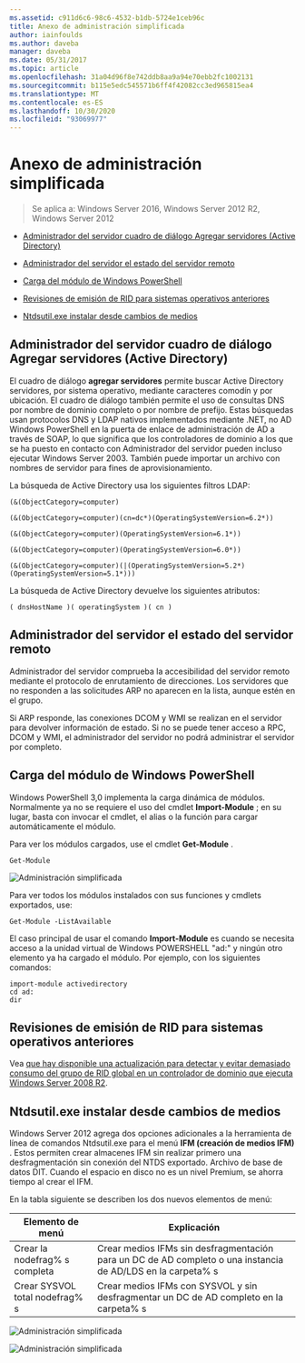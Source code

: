 ```yaml
---
ms.assetid: c911d6c6-98c6-4532-b1db-5724e1ceb96c
title: Anexo de administración simplificada
author: iainfoulds
ms.author: daveba
manager: daveba
ms.date: 05/31/2017
ms.topic: article
ms.openlocfilehash: 31a04d96f8e742ddb8aa9a94e70ebb2fc1002131
ms.sourcegitcommit: b115e5edc545571b6ff4f42082cc3ed965815ea4
ms.translationtype: MT
ms.contentlocale: es-ES
ms.lasthandoff: 10/30/2020
ms.locfileid: "93069977"
---
```

# <a name="simplified-administration-appendix"></a>Anexo de administración simplificada

>Se aplica a: Windows Server 2016, Windows Server 2012 R2, Windows Server 2012

-   [Administrador del servidor cuadro de diálogo Agregar servidores (Active Directory)](../../ad-ds/deploy/Simplified-Administration-Appendix.md#BKMK_AddServers)

-   [Administrador del servidor el estado del servidor remoto](../../ad-ds/deploy/Simplified-Administration-Appendix.md#BKMK_ServerMgrStatus)

-   [Carga del módulo de Windows PowerShell](../../ad-ds/deploy/Simplified-Administration-Appendix.md#BKMK_PSLoadModule)

-   [Revisiones de emisión de RID para sistemas operativos anteriores](../../ad-ds/deploy/Simplified-Administration-Appendix.md#BKMK_Rid)

-   [Ntdsutil.exe instalar desde cambios de medios](../../ad-ds/deploy/Simplified-Administration-Appendix.md#BKMK_IFM)

## <a name="server-manager-add-servers-dialog-active-directory"></a><a name="BKMK_AddServers"></a>Administrador del servidor cuadro de diálogo Agregar servidores (Active Directory)

El cuadro de diálogo **agregar servidores** permite buscar Active Directory servidores, por sistema operativo, mediante caracteres comodín y por ubicación. El cuadro de diálogo también permite el uso de consultas DNS por nombre de dominio completo o por nombre de prefijo. Estas búsquedas usan protocolos DNS y LDAP nativos implementados mediante .NET, no AD Windows PowerShell en la puerta de enlace de administración de AD a través de SOAP, lo que significa que los controladores de dominio a los que se ha puesto en contacto con Administrador del servidor pueden incluso ejecutar Windows Server 2003. También puede importar un archivo con nombres de servidor para fines de aprovisionamiento.

La búsqueda de Active Directory usa los siguientes filtros LDAP:

```
(&(ObjectCategory=computer)

(&(ObjectCategory=computer)(cn=dc*)(OperatingSystemVersion=6.2*))

(&(ObjectCategory=computer)(OperatingSystemVersion=6.1*))

(&(ObjectCategory=computer)(OperatingSystemVersion=6.0*))

(&(ObjectCategory=computer)(|(OperatingSystemVersion=5.2*)(OperatingSystemVersion=5.1*)))

```

La búsqueda de Active Directory devuelve los siguientes atributos:

```
( dnsHostName )( operatingSystem )( cn )

```

## <a name="server-manager-remote-server-status"></a><a name="BKMK_ServerMgrStatus"></a>Administrador del servidor el estado del servidor remoto
Administrador del servidor comprueba la accesibilidad del servidor remoto mediante el protocolo de enrutamiento de direcciones. Los servidores que no responden a las solicitudes ARP no aparecen en la lista, aunque estén en el grupo.

Si ARP responde, las conexiones DCOM y WMI se realizan en el servidor para devolver información de estado. Si no se puede tener acceso a RPC, DCOM y WMI, el administrador del servidor no podrá administrar el servidor por completo.

## <a name="windows-powershell-module-loading"></a><a name="BKMK_PSLoadModule"></a>Carga del módulo de Windows PowerShell
Windows PowerShell 3,0 implementa la carga dinámica de módulos. Normalmente ya no se requiere el uso del cmdlet **Import-Module** ; en su lugar, basta con invocar el cmdlet, el alias o la función para cargar automáticamente el módulo.

Para ver los módulos cargados, use el cmdlet **Get-Module** .

```
Get-Module

```

![Administración simplificada](media/Simplified-Administration-Appendix/ADDS_PSGetModule.gif)

Para ver todos los módulos instalados con sus funciones y cmdlets exportados, use:

```
Get-Module -ListAvailable

```

El caso principal de usar el comando **Import-Module** es cuando se necesita acceso a la unidad virtual de Windows POWERSHELL "ad:" y ningún otro elemento ya ha cargado el módulo. Por ejemplo, con los siguientes comandos:

```
import-module activedirectory
cd ad:
dir

```

## <a name="rid-issuance-hotfixes-for-previous-operating-systems"></a><a name="BKMK_Rid"></a>Revisiones de emisión de RID para sistemas operativos anteriores
Vea [que hay disponible una actualización para detectar y evitar demasiado consumo del grupo de RID global en un controlador de dominio que ejecuta Windows Server 2008 R2](https://support.microsoft.com/kb/2618669).

## <a name="ntdsutilexe-install-from-media-changes"></a><a name="BKMK_IFM"></a>Ntdsutil.exe instalar desde cambios de medios
Windows Server 2012 agrega dos opciones adicionales a la herramienta de línea de comandos Ntdsutil.exe para el menú **IFM (creación de medios IFM)** . Estos permiten crear almacenes IFM sin realizar primero una desfragmentación sin conexión del NTDS exportado. Archivo de base de datos DIT. Cuando el espacio en disco no es un nivel Premium, se ahorra tiempo al crear el IFM.

En la tabla siguiente se describen los dos nuevos elementos de menú:

|Elemento de menú|Explicación|
|--|--|
|Crear la nodefrag% s completa|Crear medios IFMs sin desfragmentación para un DC de AD completo o una instancia de AD/LDS en la carpeta% s|
|Crear SYSVOL total nodefrag% s|Crear medios IFMs con SYSVOL y sin desfragmentar un DC de AD completo en la carpeta% s|

![Administración simplificada](media/Simplified-Administration-Appendix/ADDS_PSIFM.png)

![Administración simplificada](media/Simplified-Administration-Appendix/ADDS_PSIFMComplete.gif)
